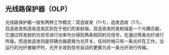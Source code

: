 ## 光线路保护器（OLP）
光线路保护器一般有两种工作模式：双选收发（1+1），选发选收（1:1）。  
双选收发和选收选发区别在于他们的发射端，双选收发的发射端是一个光耦合器，它通过将发射的光信号进行功率均分得到两条相同的光信号，在通过两条光纤进行传输。而选收选发则是将耦合器更换为光开关，任何时候只有一条光纤在工作，当运行的光纤被破坏时，光开关收到信号自动的更换为另一条光纤进行传输。  
## 